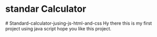 <h1>standar Calculator</h1>
# Standard-calculator-jusing-js-html-and-css
Hy there this is my first project using java script hope you like this project.

